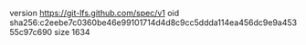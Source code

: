 version https://git-lfs.github.com/spec/v1
oid sha256:c2eebe7c0360be46e99101714d4d8c9cc5ddda114ea456dc9e9a45355c97c690
size 1634
